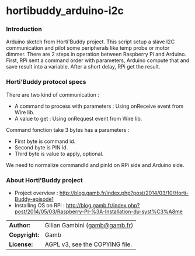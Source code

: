# hortibuddy_arduino-i2c

### Introduction

Arduino sketch from Horti'Buddy project. This script setup a slave I2C communication and pilot some peripherals like temp probe or motor dimmer. There are 2 steps in operation between Raspberry Pi and Arduino. First, RPi sent a command order with parameters, Arduino compute that and save result into a variable. After a short delay, RPi get the result.

### Horti'Buddy protocol specs 

There are two kind of communication :
* A command to process with parameters : Using onReceive event from Wire lib.
* A value to get : Using onRequest event from Wire lib.

Command fonction take 3 bytes has a parameters :
* First byte is command id.
* Second byte is PIN id.
* Third byte is value to apply, optional.

We need to normalize commandId and pinId on RPi side and Arduino side. 

### About Horti'Buddy project
* Project overview : http://blog.gamb.fr/index.php?post/2014/03/10/Horti-Buddy-episode1
* Installing OS on RPi : http://blog.gamb.fr/index.php?post/2014/05/03/Raspberry-PI-%3A-Installation-du-syst%C3%A8me


|                      |                                          |
|:---------------------|:-----------------------------------------|
| **Author:**          | Gilian Gambini (<gamb@gamb.fr>)
| **Copyright:**       | Gamb
| **License:**         | AGPL v3, see the COPYING file.
